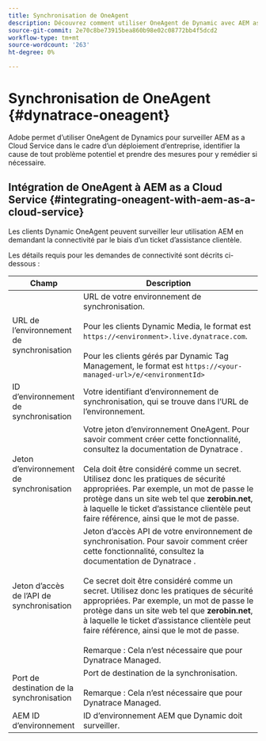 ```yaml
---
title: Synchronisation de OneAgent
description: Découvrez comment utiliser OneAgent de Dynamic avec AEM as a Cloud Service
source-git-commit: 2e70c8be73915bea860b98e02c08772bb4f5dcd2
workflow-type: tm+mt
source-wordcount: '263'
ht-degree: 0%

---
```



# Synchronisation de OneAgent {#dynatrace-oneagent}

Adobe permet d’utiliser OneAgent de Dynamics pour surveiller AEM as a Cloud Service dans le cadre d’un déploiement d’entreprise, identifier la cause de tout problème potentiel et prendre des mesures pour y remédier si nécessaire. <!-- When GA, add: Read this [Dynatrace article](https://www.dynatrace.com/hub/detail/adobe-experience-manager/) about AEM monitoring to learn more. -->

## Intégration de OneAgent à AEM as a Cloud Service {#integrating-oneagent-with-aem-as-a-cloud-service}

Les clients Dynamic OneAgent peuvent surveiller leur utilisation AEM en demandant la connectivité par le biais d’un ticket d’assistance clientèle.

Les détails requis pour les demandes de connectivité sont décrits ci-dessous :

| **Champ** | **Description** |
|---|---|
| URL de l’environnement de synchronisation | URL de votre environnement de synchronisation.<br><br>Pour les clients Dynamic Media, le format est `https://<environment>.live.dynatrace.com`.<br><br>Pour les clients gérés par Dynamic Tag Management, le format est `https://<your-managed-url>/e/<environmentId>` |
| ID d’environnement de synchronisation | Votre identifiant d’environnement de synchronisation, qui se trouve dans l’URL de l’environnement. |
| Jeton d’environnement de synchronisation | Votre jeton d’environnement OneAgent. Pour savoir comment créer cette fonctionnalité, consultez la documentation de Dynatrace .<br><br>Cela doit être considéré comme un secret. Utilisez donc les pratiques de sécurité appropriées. Par exemple, un mot de passe le protège dans un site web tel que **zerobin.net**, à laquelle le ticket d’assistance clientèle peut faire référence, ainsi que le mot de passe. |
| Jeton d’accès de l’API de synchronisation | Jeton d’accès API de votre environnement de synchronisation. Pour savoir comment créer cette fonctionnalité, consultez la documentation de Dynatrace .<br><br>Ce secret doit être considéré comme un secret. Utilisez donc les pratiques de sécurité appropriées. Par exemple, un mot de passe le protège dans un site web tel que **zerobin.net**, à laquelle le ticket d’assistance clientèle peut faire référence, ainsi que le mot de passe.<br><br>Remarque : Cela n’est nécessaire que pour Dynatrace Managed. |
| Port de destination de la synchronisation | Port de destination de la synchronisation.<br><br>Remarque : Cela n’est nécessaire que pour Dynatrace Managed. |
| AEM ID d’environnement | ID d’environnement AEM que Dynamic doit surveiller. |


